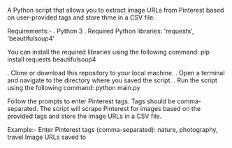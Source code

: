   A Python script that allows you to extract image URLs from Pinterest based on user-provided tags and store thme in a CSV file. 

Requirements:-
. Python 3
. Required Python libraries: 'requests', 'beautifulsoup4'

You can install the required libraries using the following command:
pip install requests beautifulsoup4 

. Clone or download this repository to your local machine.
. Open a terminal and navigate to the directory where you saved the script.
. Run the script using the following command:
  python main.py 

Follow the prompts to enter Pinterest tags. Tags should be comma-separated. The script will scrape Pinterest for images based on the provided tags and store the image URLs in a CSV file.

Example:-
Enter Pinterest tags (comma-separated): nature, photography, travel
Image URLs saved to 
